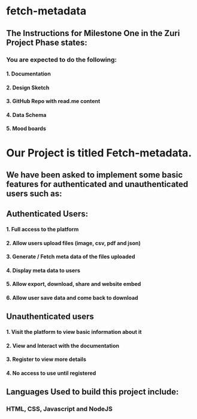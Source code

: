 # fetch-metadata

## The Instructions for Milestone One in the Zuri Project Phase states:

### You are expected to do the following: 

#### 1. Documentation 

#### 2. Design Sketch 

#### 3. GitHub Repo with read.me content

#### 4. Data Schema

#### 5. Mood boards


# Our Project is titled Fetch-metadata.
## We have been asked to implement some basic features for authenticated and unauthenticated users such as:

## Authenticated Users:
#### 1. Full access to the platform

#### 2. Allow users upload files (image, csv, pdf and json)

#### 3. Generate / Fetch meta data of the files uploaded

#### 4. Display meta data to users

#### 5. Allow export, download, share and website embed

#### 6. Allow user save data and come back to download

## Unauthenticated users

#### 1. Visit the platform to view basic information about it

#### 2. View and Interact with the documentation

#### 3. Register to view more details

#### 4. No access to use until registered

## Languages Used to build this project include:

### HTML, CSS, Javascript and NodeJS
